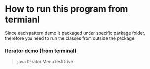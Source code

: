 # How to run this program from termianl
Since each pattern demo is  packaged under specific  package folder, therefore you need to run the classes from outside the package

### Iterator demo (from terminal)
>java Iterator.MenuTestDrive

